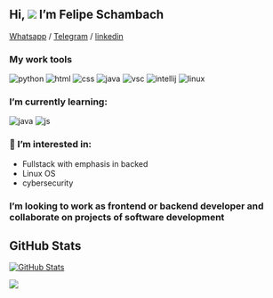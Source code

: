 
## Hi, ![](https://img.icons8.com/emoji/30/000000/vulcan-salute-medium-light-skin-tone.png) I’m Felipe Schambach ##
[Whatsapp](https://wa.me/573014594288) / [Telegram](https://t.me/fschambacht) / [linkedin](www.linkedin.com/in/felipe-schambach)

### My work tools ###
![python](https://upload.wikimedia.org/wikipedia/commons/thumb/c/c3/Python-logo-notext.svg/80px-Python-logo-notext.svg.png "python")
![html](https://upload.wikimedia.org/wikipedia/commons/thumb/6/61/HTML5_logo_and_wordmark.svg/80px-HTML5_logo_and_wordmark.svg.png "html")
![css](https://upload.wikimedia.org/wikipedia/commons/thumb/d/d5/CSS3_logo_and_wordmark.svg/55px-CSS3_logo_and_wordmark.svg.png "css")
![java](https://img.icons8.com/color/90/000000/java-coffee-cup-logo--v1.png "java")
![vsc](https://upload.wikimedia.org/wikipedia/commons/thumb/9/9a/Visual_Studio_Code_1.35_icon.svg/70px-Visual_Studio_Code_1.35_icon.svg.png "vsc")
![intellij](https://upload.wikimedia.org/wikipedia/commons/thumb/9/9c/IntelliJ_IDEA_Icon.svg/70px-IntelliJ_IDEA_Icon.svg.png "intellij")
![linux](https://img.icons8.com/color/80/000000/linux--v1.png "linux")

### I’m currently learning: ###
![java](https://img.icons8.com/color/90/000000/java-coffee-cup-logo--v1.png "java")
![js](https://upload.wikimedia.org/wikipedia/commons/thumb/9/99/Unofficial_JavaScript_logo_2.svg/70px-Unofficial_JavaScript_logo_2.svg.png "js")

### 👀 I’m interested in: ###
- Fullstack with emphasis in backed
- Linux OS 
- cybersecurity 

### I’m looking to work as frontend or backend developer and collaborate on projects of software development ###

## GitHub Stats ##
[![GitHub Stats](https://github-readme-stats.vercel.app/api?username=fschambacht&show_icons=true&hide_border=false&theme=vue)](https://github.com/anuraghazra/github-readme-stats)

![](https://komarev.com/ghpvc/?username=fschambacht)
